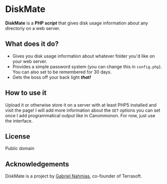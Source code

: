 DiskMate
=============

**DiskMate** is a **PHP _script_** that gives disk usage information about any directoriy on a web server.

What does it do?
-----------

* Gives you disk usage information about whatever folder you'd like on your web server.
* Provides a simple password system (you can change this in `config.php`).  You can also set to be remembered for 30 days.
* Gets the boss off your back light _**that!**_

How to use it
-----------

Upload it or otherwise store it on a server with at least PHP5 installed and visit the page!  I will add more information about the `GET` options you can set once I add programmatical output like in Canommonon.  For now, just use the interface.

License
-----------

Public domain

Acknowledgements
------------

DiskMate is a project by [Gabriel Nahmias](mailto:gabriel@terrasoftlabs.com), co-founder of Terrasoft.
